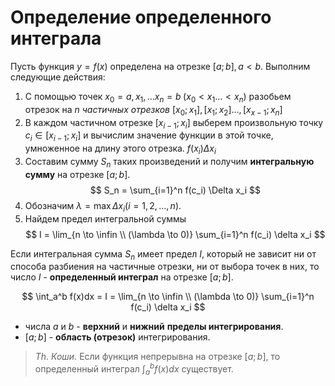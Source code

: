 # Определение определенного интеграла

Пусть функция $y = f(x)$ определена на отрезке $[a; b], a < b$. Выполним следующие действия:

1. С помощью точек $x_0 = a, x_1, \ldots x_n = b \; (x_0 < x_1 \ldots < x_n)$ разобьем отрезок на $n$ *частичных отрезков* $[x_0; x_1], [x_1; x_2] \ldots, [x_{x-1}; x_n]$
2. В каждом частичном отрезке $[x_{i-1}; x_i]$ выберем произвольную точку $c_i \in [x_{i-1}; x_i]$ и вычислим значение функции в этой точке, умноженное на длину этого отрезка. $f(x_i) \Delta x_i$
3. Составим сумму $S_n$ таких произведений и получим **интегральную сумму** на отрезке $[a; b]$.
    $$ S_n = \sum_{i=1}^n f(c_i) \Delta x_i $$
4. Обозначим $\lambda = \max \Delta x_i (i = 1, 2, \ldots, n)$.
5. Найдем предел интегральной суммы
    $$ I = \lim_{n \to \infin \\ (\lambda \to 0)} \sum_{i=1}^n f(c_i) \delta x_i $$

Если интегральная сумма $S_n$ имеет предел $I$, который не зависит ни от способа разбиения на частичные отрезки, ни от выбора точек в них, то число $I$ - **определенный интеграл** на отрезке $[a; b]$.

$$ \int_a^b f(x)dx = I = \lim_{n \to \infin \\ (\lambda \to 0)} \sum_{i=1}^n f(c_i) \delta x_i $$

- числа $a$ и $b$ - **верхний** и **нижний** **пределы интегрирования**.
- $[a; b]$ - **область (отрезок)** интегрирования.

>*Th. Коши.* Если функция непрерывна на отрезке $[a; b]$, то определенный интеграл $\int_a^b f(x)dx$ существует.
